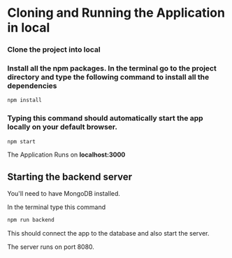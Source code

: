 # Cloning and Running the Application in local

### Clone the project into local

### Install all the npm packages. In the terminal go to the project directory and type the following command to install all the dependencies

```bash
npm install
```

### Typing this command should automatically start the app locally on your default browser.

```bash
npm start
```
The Application Runs on **localhost:3000**

## Starting the backend server

You'll need to have MongoDB installed.

In the terminal type this command 

```bash
npm run backend
```
This should connect the app to the database and also start the server.

The server runs on port 8080.
